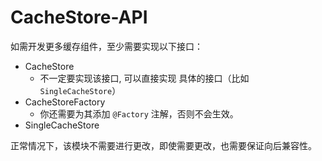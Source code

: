 # CacheStore-API #

如需开发更多缓存组件，至少需要实现以下接口：
- CacheStore
    - 不一定要实现该接口, 可以直接实现 具体的接口（比如 `SingleCacheStore`）
- CacheStoreFactory
    - 你还需要为其添加 `@Factory` 注解，否则不会生效。
- SingleCacheStore

正常情况下，该模块不需要进行更改，即使需要更改，也需要保证向后兼容性。
